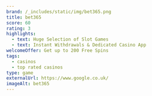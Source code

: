 ```yaml
---
brand: /_includes/static/img/bet365.png
title: bet365
score: 60
rating: 3
highlights:
  - text: Huge Selection of Slot Games
  - text: Instant Withdrawals & Dedicated Casino App
welcomeOffer: Get up to 200 Free Spins
tags:
  - casinos
  - top rated casinos
type: game
externalUrl: https://www.google.co.uk/
imageAlt: bet365
---
```

